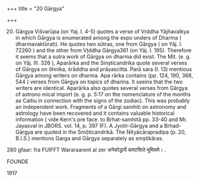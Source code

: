 +++
title = "20 Gārgya"

+++

20. Gārgya Višvarūpa (on Yaj. I. 4-5) quotes a verse of Vṛddha Yājñavalkya in which Gārgya is enumerated among the expo unders of Dharma ( dharmavaktūraḥ). He quotes two sūtras, one from Gārgya ( on Yāj. I. 72260 ) and the other from Vțddha Gārgya361 (on Yāj. I. 195). Therefore it seems that a sutra work of Gārgya on dharma did exist. The Mit. (e. g. on Yāj. III. 326 ), Aparārka and the Sinșticandrika quote several verses of Gārgya on õhnika, śrāddha and prāyascitta. Parā sara (I. 13) mentious Gārgya among writers on dharma. Apa rārka contains (pp. 124, 190, 368, 544 ) verses from Gārgya on topics of dharina. It seeins that the two writers are identical. Aparārka also quotes several verses from Gārgya of astrono mical import (e. g. p. 5:17 on the nomenclature of the months as Caitiu in connection with the signs of the zodiac). This was probably an independent work. Fragments of a Gārgi samhiti on astronomy and astrology have been recovered and it contains valuable historical information ( vide Kern's pre face. to Brhat-samhitā pp. 33-40 and Mr. Jayasval in JBORS. vol. 14, p. 397 (F). A Jyotir-Gārgya and a Brhad-Gārgya are quoted in the Smộticandrikā. The Nityācārapradipa (p. 20, B.I.S.) mentions Garga and Gārgya separately as smștikāras. 

280 gfaar: fra FUIFFT Wararaarent al zer अनेकोद्धार्ये काष्टशिले भूमिसमे। . 

FOUNDE 

1917 
